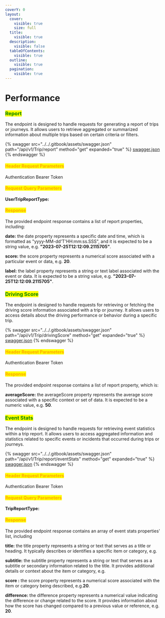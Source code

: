 ```yaml
---
coverY: 0
layout:
  cover:
    visible: true
    size: full
  title:
    visible: true
  description:
    visible: false
  tableOfContents:
    visible: true
  outline:
    visible: true
  pagination:
    visible: true
---
```


# Performance

### <mark style="color:green;">**Report**</mark>&#x20;

The endpoint is designed to handle requests for generating a report of trips or journeys. It allows users to retrieve aggregated or summarized information about multiple trips based on certain criteria or filters.

{% swagger src="../../.gitbook/assets/swagger.json" path="/api/v1/Trip/report" method="get" expanded="true" %}
[swagger.json](../../.gitbook/assets/swagger.json)
{% endswagger %}

#### <mark style="color:orange;">Header Request Parameters</mark>

Authentication Bearer Token

#### <mark style="color:orange;">Request Query Parameters</mark>

**UserTripReportType:**

#### <mark style="color:orange;">**Response**</mark>

The provided endpoint response contains a list of report properties, including:&#x20;

**date:** the date property represents a specific date and time, which is formatted as "yyyy-MM-dd'T'HH:mm:ss.SSS", and it is expected to be a string value, e.g. **"2023-07-25T12:12:09.2115705"**.

**score:** the score property represents a numerical score associated with a particular event or data, e.g. **20**.

**label:** the label property represents a string or text label associated with the event or data. It is expected to be a string value, e.g. **"2023-07-25T12:12:09.2115705"**.



### <mark style="color:green;">**Driving Score**</mark>&#x20;

The endpoint is designed to handle requests for retrieving or fetching the driving score information associated with a trip or journey. It allows users to access details about the driving performance or behavior during a specific trip.

{% swagger src="../../.gitbook/assets/swagger.json" path="/api/v1/Trip/drivingScore" method="get" expanded="true" %}
[swagger.json](../../.gitbook/assets/swagger.json)
{% endswagger %}

#### <mark style="color:orange;">Header Request Parameters</mark>

Authentication Bearer Token

#### <mark style="color:orange;">**Response**</mark>

The provided endpoint response contains a list of report property, which is:&#x20;

**averageScore:** the averageScore property represents the average score associated with a specific context or set of data. It is expected to be a numeric value, e.g. **50**.



### <mark style="color:green;">**Event Stats**</mark>&#x20;

The endpoint is designed to handle requests for retrieving event statistics within a trip report. It allows users to access aggregated information and statistics related to specific events or incidents that occurred during trips or journeys.

{% swagger src="../../.gitbook/assets/swagger.json" path="/api/v1/Trip/report/eventStats" method="get" expanded="true" %}
[swagger.json](../../.gitbook/assets/swagger.json)
{% endswagger %}

#### <mark style="color:orange;">Header Request Parameters</mark>

Authentication Bearer Token

#### <mark style="color:orange;">Request Query Parameters</mark>

**TripReportType:**

#### <mark style="color:orange;">**Response**</mark>

The provided endpoint response contains an array of event stats properties' list, including &#x20;

**title:** the title property represents a string or text that serves as a title or heading. It typically describes or identifies a specific item or category, e.g.&#x20;

**subtitle:** the subtitle property represents a string or text that serves as a subtitle or secondary information related to the title. It provides additional details or context about the item or category, e.g.&#x20;

**score :** the score property represents a numerical score associated with the item or category being described, e.g.**20**.

**difference:** the difference property represents a numerical value indicating the difference or change related to the score. It provides information about how the score has changed compared to a previous value or reference, e.g. **20**.
